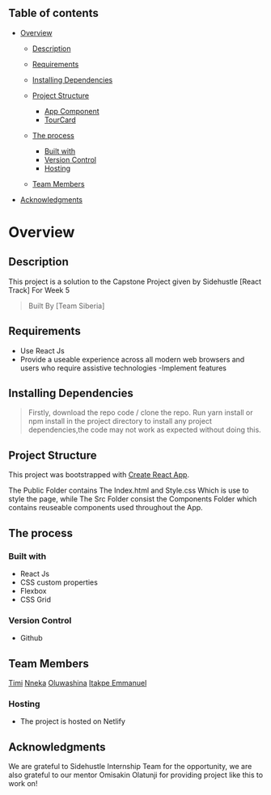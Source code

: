 ## Table of contents

- [Overview](#Overview)
  - [Description](#Description)
  - [Requirements](#Requirements)
  - [Installing Dependencies](#Installing-Dependencies)
  - [Project Structure](#Project-Structure)
    - [App Component](#App-component)
    - [TourCard](#Tour-Card)
    
  - [The process](#The-process)
    - [Built with](#Built-with)
    - [Version Control](#Version-Control)
    - [Hosting](#Hosting)
  - [Team Members](#Team-Members)
- [Acknowledgments](#Acknowledgments)

# Overview

## Description

This project is a solution to the Capstone Project given by Sidehustle [React Track] For Week 5

> Built By [Team Siberia]

## Requirements

- Use React Js
- Provide a useable experience across all modern web browsers and users who require
  assistive technologies
  -Implement features

## Installing Dependencies
> Firstly, download the repo code / clone the repo.
> Run yarn install or npm install in the project directory to install any project dependencies,the code may not work as expected without doing this.

## Project Structure

This project was bootstrapped with [Create React App](https://github.com/facebook/create-react-app).

The Public Folder contains The Index.html and Style.css Which is use to style the page, while The Src Folder consist the Components Folder which contains reuseable components used throughout the App.

## The process

### Built with

- React Js
- CSS custom properties
- Flexbox
- CSS Grid

### Version Control

- Github

## Team Members
[Timi](https://github.com/Itstimiking)
[Nneka](https://github.com/Tricy)
[Oluwashina](https://github.com/Oluwashina)
[Itakpe Emmanuel](https://github.com/Emmanuel-Develops)




### Hosting

- The project is hosted on Netlify

## Acknowledgments

We are grateful to Sidehustle Internship Team for the opportunity, we are also grateful to our mentor Omisakin Olatunji for providing project like this to work on!